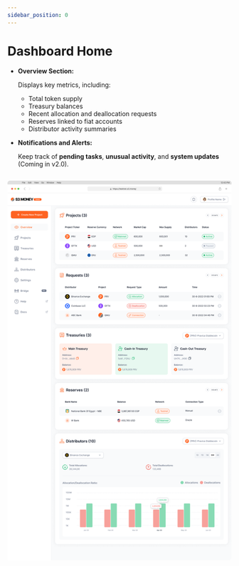 ```yaml
---
sidebar_position: 0
---
```


# Dashboard Home

- **Overview Section:**
    
    Displays key metrics, including:
    
    - Total token supply
    - Treasury balances
    - Recent allocation and deallocation requests
    - Reserves linked to fiat accounts
    - Distributor activity summaries
- **Notifications and Alerts:**
    
    Keep track of **pending tasks**, **unusual activity**, and **system updates** (Coming in v2.0).
    

![image.png](io-imgs/dashboard.png)
---